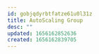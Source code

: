 ```yaml
---
id: gobjqdyrbtfatze61u0l31z
title: AutoScaling Group
desc: ""
updated: 1656162852636
created: 1656162839705
---
```

